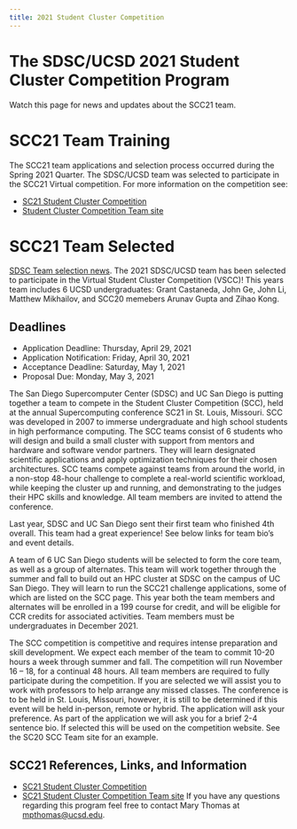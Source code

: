 ```yaml
---
title: 2021 Student Cluster Competition
---
```


# The SDSC/UCSD 2021 Student Cluster Competition Program

Watch this page for news and updates about the SCC21 team.

# SCC21 Team Training

The SCC21 team applications and selection process occurred during the Spring 2021 Quarter. The SDSC/UCSD team was selected to participate in the SCC21 Virtual competition. For more information on the competition see: </p>

-   [SC21 Student Cluster Competition](https://sc21.supercomputing.org/program/studentssc/student-cluster-competition/)
-   [Student Cluster Competition Team site](https://www.studentclustercompetition.us/)

# SCC21 Team Selected

[SDSC Team selection news](2021-06-01-SDSC-UCSD-Team-Selected-for-SCC21). The 2021 SDSC/UCSD team has been selected to participate in the Virtual Student Cluster Competition (VSCC)! This years team includes 6 UCSD undergraduates: Grant Castaneda, John Ge, John Li, Matthew Mikhailov, and SCC20 memebers Arunav Gupta and Zihao Kong.

## Deadlines

-   Application Deadline: Thursday, April 29, 2021
-   Application Notification: Friday, April 30, 2021
-   Acceptance Deadline: Saturday, May 1, 2021
-   Proposal Due: Monday, May 3, 2021

The San Diego Supercomputer Center (SDSC) and UC San Diego is putting together a team to compete in the Student Cluster Competition (SCC), held at the annual Supercomputing conference SC21 in St. Louis, Missouri. SCC was developed in 2007 to immerse undergraduate and high school students in high performance computing. The SCC teams consist of 6 students who will design and build a small cluster with support from mentors and hardware and software vendor partners. They will learn designated scientific applications and apply optimization techniques for their chosen architectures. SCC teams compete against teams from around the world, in a non-stop 48-hour challenge to complete a real-world scientific workload, while keeping the cluster up and running, and demonstrating to the judges their HPC skills and knowledge. All team members are invited to attend the conference.

Last year, SDSC and UC San Diego sent their first team who finished 4th overall. This team had a great experience! See below links for team bio’s and event details.

A team of 6 UC San Diego students will be selected to form the core team, as well as a group of alternates. This team will work together through the summer and fall to build out an HPC cluster at SDSC on the campus of UC San Diego. They will learn to run the SCC21 challenge applications, some of which are listed on the SCC page. This year both the team members and alternates will be enrolled in a 199 course for credit, and will be eligible for CCR credits for associated activities. Team members must be undergraduates in December 2021.

The SCC competition is competitive and requires intense preparation and skill development. We expect each member of the team to commit 10-20 hours a week through summer and fall. The competition will run November 16 – 18, for a continual 48 hours. All team members are required to fully participate during the competition. If you are selected we will assist you to work with professors to help arrange any missed classes. The conference is to be held in St. Louis, Missouri, however, it is still to be determined if this event will be held in-person, remote or hybrid. The application will ask your preference. As part of the application we will ask you for a brief 2-4 sentence bio. If selected this will be used on the competition website. See the SC20 SCC Team site for an example.

## SCC21 References, Links, and Information

-   [SC21 Student Cluster Competition](https://sc21.supercomputing.org/program/studentssc/student-cluster-competition/)
-   [SC21 Student Cluster Competition Team site](https://www.studentclustercompetition.us/2021/Teams/UniversityOfCaliforniaSanDiego/index.html)
    If you have any questions regarding this program feel free to contact Mary Thomas at mpthomas@ucsd.edu.
